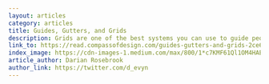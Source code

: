 ```yaml
---
layout: articles
category: articles
title: Guides, Gutters, and Grids
description: Grids are one of the best systems you can use to guide people through content. To use them, you have to have a good understanding of lines and shapes and their usage in design (we’ll go over this in depth during the Designing with Confidence course). They take the content that you are designing for and helps you arrange things in logical order and logical divisions.
link_to: https://read.compassofdesign.com/guides-gutters-and-grids-2ce6092fc3de
index_image: https://cdn-images-1.medium.com/max/800/1*c7KMF61Ql1OM4HAE2R9e0w.png
article_author: Darian Rosebrook
author_link: https://twitter.com/d_evyn
---
```

